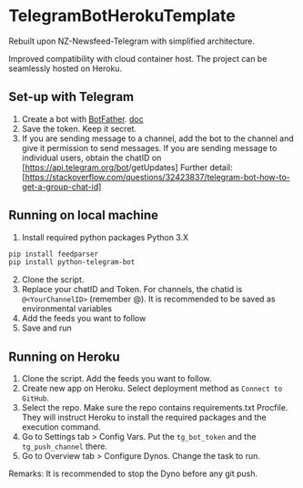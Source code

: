# TelegramBotHerokuTemplate

Rebuilt upon NZ-Newsfeed-Telegram with simplified architecture.

Improved compatibility with cloud container host. The project can be seamlessly hosted on Heroku.

## Set-up with Telegram

1. Create a bot with [BotFather](t.me/BotFather). [doc](https://botsfortelegram.com/project/the-bot-father/)
2. Save the token. Keep it secret.
3. If you are sending message to a channel, add the bot to the channel and give it permission to send messages. If you are sending message to individual users, obtain the chatID on [https://api.telegram.org/bot<YourBOTToken>/getUpdates]
Further detail: [https://stackoverflow.com/questions/32423837/telegram-bot-how-to-get-a-group-chat-id]

## Running on local machine

1. Install required python packages
Python 3.X
```sh 
pip install feedparser
pip install python-telegram-bot
```
2. Clone the script.
3. Replace your chatID and Token. For channels, the chatid is `@<YourChannelID>` (remember @). It is recommended to be saved as environmental variables
4. Add the feeds you want to follow
4. Save and run

## Running on Heroku

1. Clone the script. Add the feeds you want to follow.
2. Create new app on Heroku. Select deployment method as `Connect to GitHub`.
3. Select the repo. Make sure the repo contains requirements.txt Procfile. They will instruct Heroku to install the required packages and the execution command.
4. Go to Settings tab > Config Vars. Put the `tg_bot_token` and the `tg_push_channel` there.
5. Go to Overview tab > Configure Dynos. Change the task to run.

Remarks: It is recommended to stop the Dyno before any git push.
